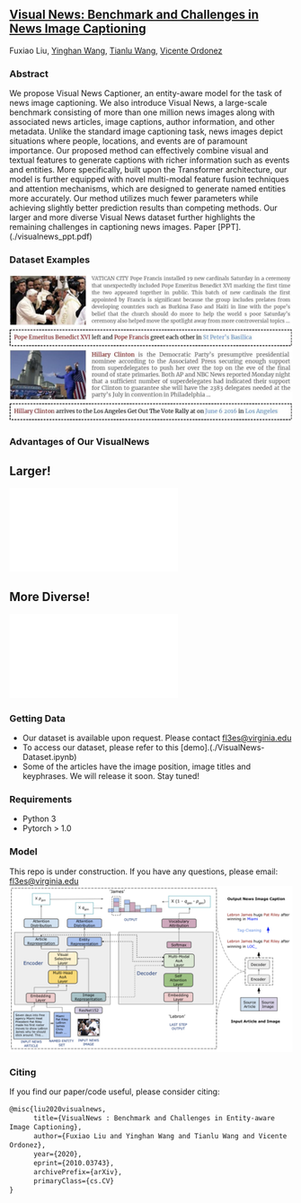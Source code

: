## [Visual News: Benchmark and Challenges in News Image Captioning](https://arxiv.org/abs/2010.03743)
Fuxiao Liu, [Yinghan Wang](https://www.linkedin.com/in/yinghan-wang-39980a119/), [Tianlu Wang](http://www.cs.virginia.edu/~tw8cb/), [Vicente Ordonez](https://www.vicenteordonez.com/)

### Abstract 
We propose Visual News Captioner, an entity-aware model for the task of news image captioning. We also introduce Visual News, a large-scale benchmark consisting of more than one million news images along with associated news articles, image captions, author information, and other metadata. Unlike the standard image captioning task, news images depict situations where people, locations, and events are of paramount importance. Our proposed method can effectively combine visual and textual features to generate captions with richer information such as events and entities. More specifically, built upon the Transformer architecture, our model is further equipped with novel multi-modal feature fusion techniques and attention mechanisms, which are designed to generate named entities more accurately. Our method utilizes much fewer parameters while achieving slightly better prediction results than competing methods. Our larger and more diverse Visual News dataset further highlights the remaining challenges in captioning news images.
Paper [PPT].(./visualnews_ppt.pdf)


### Dataset Examples
![Examples from our VisualNews dataset](./sample.jpg)

### Advantages of Our VisualNews
## Larger!
![Examples from our VisualNews dataset](./largest.pdf)
## More Diverse!
![Examples from our VisualNews dataset](./diverse.pdf)

### Getting Data
- Our dataset is available upon request. Please contact fl3es@virginia.edu
- To access our dataset, please refer to this [demo].(./VisualNews-Dataset.ipynb)
- Some of the articles have the image position, image titles and keyphrases. We will release it soon. Stay tuned!

   

### Requirements
- Python 3
- Pytorch > 1.0

### Model
This repo is under construction. If you have any questions, please email: fl3es@virginia.edu
![Examples from our VisualNews dataset](./model.png)

### Citing
If you find our paper/code useful, please consider citing:

```
@misc{liu2020visualnews,
      title={VisualNews : Benchmark and Challenges in Entity-aware Image Captioning}, 
      author={Fuxiao Liu and Yinghan Wang and Tianlu Wang and Vicente Ordonez},
      year={2020},
      eprint={2010.03743},
      archivePrefix={arXiv},
      primaryClass={cs.CV}
}
```
